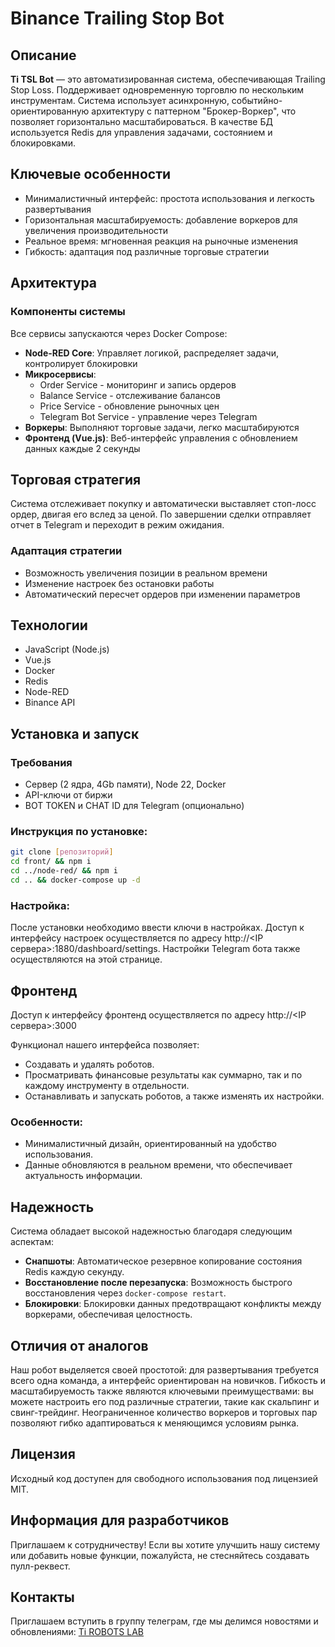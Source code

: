 # Binance Trailing Stop Bot

## Описание

**Ti TSL Bot** — это автоматизированная система, обеспечивающая Trailing Stop Loss. Поддерживает одновременную торговлю по нескольким инструментам. Система использует асинхронную, событийно-ориентированную архитектуру с паттерном "Брокер-Воркер", что позволяет горизонтально масштабироваться. В качестве БД используется Redis для управления задачами, состоянием и блокировками.

## Ключевые особенности

- Минималистичный интерфейс: простота использования и легкость развертывания
- Горизонтальная масштабируемость: добавление воркеров для увеличения производительности
- Реальное время: мгновенная реакция на рыночные изменения
- Гибкость: адаптация под различные торговые стратегии

## Архитектура

### Компоненты системы

Все сервисы запускаются через Docker Compose:

- **Node-RED Core**: Управляет логикой, распределяет задачи, контролирует блокировки
- **Микросервисы**:
  - Order Service - мониторинг и запись ордеров
  - Balance Service - отслеживание балансов
  - Price Service - обновление рыночных цен
  - Telegram Bot Service - управление через Telegram
- **Воркеры**: Выполняют торговые задачи, легко масштабируются
- **Фронтенд (Vue.js)**: Веб-интерфейс управления с обновлением данных каждые 2 секунды

## Торговая стратегия

Система отслеживает покупку и автоматически выставляет стоп-лосс ордер, двигая его вслед за ценой. По завершении сделки отправляет отчет в Telegram и переходит в режим ожидания.

### Адаптация стратегии

- Возможность увеличения позиции в реальном времени
- Изменение настроек без остановки работы
- Автоматический пересчет ордеров при изменении параметров

## Технологии

- JavaScript (Node.js)
- Vue.js
- Docker
- Redis
- Node-RED
- Binance API

## Установка и запуск

### Требования

- Сервер (2 ядра, 4Gb памяти), Node 22, Docker
- API-ключи от биржи
- BOT TOKEN и CHAT ID для Telegram (опционально)

### Инструкция по установке:
```bash
git clone [репозиторий]
cd front/ && npm i
cd ../node-red/ && npm i
cd .. && docker-compose up -d
```

### Настройка:
После установки необходимо ввести ключи в настройках. Доступ к интерфейсу настроек осуществляется по адресу http://<IP сервера>:1880/dashboard/settings. Настройки Telegram бота также осуществляются на этой странице.

## Фронтенд
Доступ к интерфейсу фронтенд осуществляется по адресу http://<IP сервера>:3000

Функционал нашего интерфейса позволяет:
- Создавать и удалять роботов.
- Просматривать финансовые результаты как суммарно, так и по каждому инструменту в отдельности.
- Останавливать и запускать роботов, а также изменять их настройки.


### Особенности:
- Минималистичный дизайн, ориентированный на удобство использования.
- Данные обновляются в реальном времени, что обеспечивает актуальность информации.

## Надежность
Система обладает высокой надежностью благодаря следующим аспектам:
- **Снапшоты**: Автоматическое резервное копирование состояния Redis каждую секунду.
- **Восстановление после перезапуска**: Возможность быстрого восстановления через `docker-compose restart`.
- **Блокировки**: Блокировки данных предотвращают конфликты между воркерами, обеспечивая целостность.

## Отличия от аналогов
Наш робот выделяется своей простотой: для развертывания требуется всего одна команда, а интерфейс ориентирован на новичков. Гибкость и масштабируемость также являются ключевыми преимуществами: вы можете настроить его под различные стратегии, такие как скальпинг и свинг-трейдинг. Неограниченное количество воркеров и торговых пар позволяют гибко адаптироваться к меняющимся условиям рынка.

## Лицензия
Исходный код доступен для свободного использования под лицензией MIT. 

## Информация для разработчиков
Приглашаем к сотрудничеству! Если вы хотите улучшить нашу систему или добавить новые функции, 
пожалуйста, не стесняйтесь создавать пулл-реквест. 

## Контакты
Приглашаем вступить в группу телеграм, где мы делимся новостями и обновлениями: [Ti ROBOTS LAB](https://t.me/ti_robots_lab)


